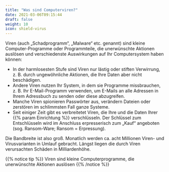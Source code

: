 ```yaml
---
title: "Was sind Computerviren?"
date: 2021-03-06T09:15:44
draft: false
weight: 10
icon: shield-virus
---
```


Viren (auch „Schadprogramm“, „Malware“ etc. genannt) sind kleine Computer-Programme oder Programmteile, die unerwünschte Aktionen auslösen und verschiedenste Auswirkungen auf Ihr Computersystem haben können:

- In der harmlosesten Stufe sind Viren nur lästig oder stiften Verwirrung, z. B. durch ungewöhnliche Aktionen, die Ihre Daten aber nicht beschädigen.
- Andere Viren nutzen Ihr System, in dem sie Programme missbrauchen, z. B. Ihr E-Mail-Programm verwenden, um E-Mails an alle Adressen in Ihrem Adressbuch zu senden oder diese abzugreifen.
- Manche Viren spionieren Passwörter aus, verändern Dateien oder zerstören im schlimmsten Fall ganze Systeme.
- Seit einiger Zeit gibt es verbreitetet Viren, die Ihre und die Daten Ihrer {{% param Einrichtung %}} verschlüsseln. Der Schlüssel zum Entschlüsseln wird im Anschluss erpresserisch zum „Kauf“ angeboten (sog. Ransom-Ware; Ransom = Erpressung).

Die Bandbreite ist also groß. Monatlich werden ca. acht Millionen Viren- und Virusvarianten in Umlauf gebracht. Längst liegen die durch Viren verursachten Schäden in Milliardenhöhe.

{{% notice tip %}}
Viren sind kleine Computerprogramme, die unerwünschte Aktionen auslösen
	{{% /notice %}}
